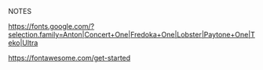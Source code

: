 NOTES

https://fonts.google.com/?selection.family=Anton|Concert+One|Fredoka+One|Lobster|Paytone+One|Teko|Ultra

https://fontawesome.com/get-started